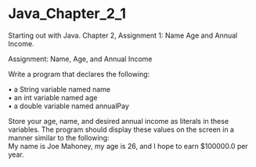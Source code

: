 # Java_Chapter_2_1
Starting out with Java. Chapter 2, Assignment 1: Name Age and Annual Income. 

Assignment: Name, Age, and Annual Income                                                                                                                                          

  Write a program that declares the following:                                               
  
  • a String variable named name                                                              
  • an int variable named age                                                                 
  • a double variable named annualPay                                                         
                                                                                            
Store your age, name, and desired annual income as literals in these variables. The program 
should display these values on the screen in a manner similar to the following:             
My name is Joe Mahoney, my age is 26, and I hope to earn $100000.0 per year.                

